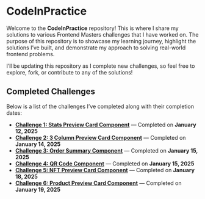 # CodeInPractice

Welcome to the **CodeInPractice** repository! This is where I share my solutions to various Frontend Masters challenges that I have worked on. The purpose of this repository is to showcase my learning journey, highlight the solutions I’ve built, and demonstrate my approach to solving real-world frontend problems. 

I’ll be updating this repository as I complete new challenges, so feel free to explore, fork, or contribute to any of the solutions!

## Completed Challenges

Below is a list of the challenges I’ve completed along with their completion dates:

- **[Challenge 1: Stats Preview Card Component](#)** — Completed on **January 12, 2025**
- **[Challenge 2: 3 Column Preview Card Component](#)** — Completed on **January 14, 2025**
- **[Challenge 3: Order Summary Component](#)** — Completed on **January 15, 2025**
- **[Challenge 4: QR Code Component](#)** — Completed on **January 15, 2025**
- **[Challenge 5: NFT Preview Card Component](#)** — Completed on **January 18, 2025**
- **[Challenge 6: Product Preview Card Component](#)** — Completed on **January 19, 2025**
